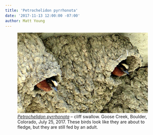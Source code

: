 ```yaml
---
title: 'Petrochelidon pyrrhonota'
date: '2017-11-13 12:00:00 -07:00'
author: Matt Young
---
```

<figure>
<img src="/uploads/2017/IMG_1835_Cliff_Swallow_600.JPG" alt="Cliff swallow"/>
<figcaption>
<a href="https://www.allaboutbirds.org/guide/Cliff_Swallow/lifehistory"><i>Petrochelidon pyrrhonota</i></a> &ndash; cliff swallow. Goose Creek, Boulder, Colorado, July 25, 2017. These birds look like they are about to fledge, but they are still fed by an adult.
</figcaption>
</figure>
